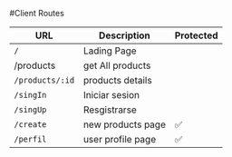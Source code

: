 #Client Routes

| URL | Description | Protected |
|-------|------|-------------|
| `/` | Lading Page| |
| /products | get All products |  |
| `/products/:id` | products details | |
| `/singIn` | Iniciar sesion| |
| `/singUp` | Resgistrarse | |
| `/create` | new products page| :white_check_mark:|
| `/perfil` | user profile page | :white_check_mark: |


